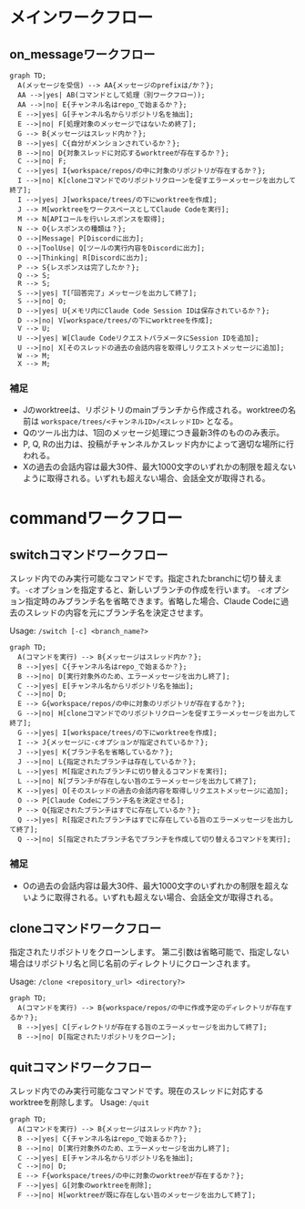 # メインワークフロー

## on_messageワークフロー

```mermaid
graph TD;
  A(メッセージを受信) --> AA{メッセージのprefixは/か？};
  AA -->|yes| AB(コマンドとして処理（別ワークフロー）);
  AA -->|no| E{チャンネル名はrepo_で始まるか？};
  E -->|yes| G[チャンネル名からリポジトリ名を抽出];
  E -->|no| F[処理対象のメッセージではないため終了];
  G --> B{メッセージはスレッド内か？};
  B -->|yes| C{自分がメンションされているか？};
  B -->|no| D{対象スレッドに対応するworktreeが存在するか？};
  C -->|no| F;
  C -->|yes| I{workspace/repos/の中に対象のリポジトリが存在するか？};
  I -->|no| K[cloneコマンドでのリポジトリクローンを促すエラーメッセージを出力して終了];
  I -->|yes| J[workspace/trees/の下にworktreeを作成];
  J --> M[worktreeをワークスペースとしてClaude Codeを実行];
  M --> N[APIコールを行いレスポンスを取得];
  N --> O{レスポンスの種類は？};
  O -->|Message| P[Discordに出力];
  O -->|ToolUse| Q[ツールの実行内容をDiscordに出力];
  O -->|Thinking| R[Discordに出力];
  P --> S{レスポンスは完了したか？};
  Q --> S;
  R --> S;
  S -->|yes| T[「回答完了」メッセージを出力して終了];
  S -->|no| O;
  D -->|yes| U{メモリ内にClaude Code Session IDは保存されているか？};
  D -->|no| V[workspace/trees/の下にworktreeを作成];
  V --> U;
  U -->|yes| W[Claude CodeリクエストパラメータにSession IDを追加];
  U -->|no| X[そのスレッドの過去の会話内容を取得しリクエストメッセージに追加];
  W --> M;
  X --> M;
```

### 補足

- Jのworktreeは、リポジトリのmainブランチから作成される。worktreeの名前は `workspace/trees/<チャンネルID>/<スレッドID>` となる。
- Qのツール出力は、1回のメッセージ処理につき最新3件のもののみ表示。
- P, Q, Rの出力は、投稿がチャンネルかスレッド内かによって適切な場所に行われる。
- Xの過去の会話内容は最大30件、最大1000文字のいずれかの制限を超えないように取得される。いずれも超えない場合、会話全文が取得される。

# commandワークフロー

## switchコマンドワークフロー

スレッド内でのみ実行可能なコマンドです。指定されたbranchに切り替えます。`-c`オプションを指定すると、新しいブランチの作成を行います。
`-c`オプション指定時のみブランチ名を省略できます。省略した場合、Claude Codeに過去のスレッドの内容を元にブランチ名を決定させます。

Usage: `/switch [-c] <branch_name?>`

```mermaid
graph TD;
  A(コマンドを実行) --> B{メッセージはスレッド内か？};
  B -->|yes| C{チャンネル名はrepo_で始まるか？};
  B -->|no| D[実行対象外のため、エラーメッセージを出力し終了];
  C -->|yes| E[チャンネル名からリポジトリ名を抽出];
  C -->|no| D;
  E --> G{workspace/repos/の中に対象のリポジトリが存在するか？};
  G -->|no| H[cloneコマンドでのリポジトリクローンを促すエラーメッセージを出力して終了];
  G -->|yes| I[workspace/trees/の下にworktreeを作成];
  I --> J{メッセージに-cオプションが指定されているか？};
  J -->|yes| K{ブランチ名を省略しているか？};
  J -->|no| L{指定されたブランチは存在しているか？};
  L -->|yes| M[指定されたブランチに切り替えるコマンドを実行];
  L -->|no| N[ブランチが存在しない旨のエラーメッセージを出力して終了];
  K -->|yes| O[そのスレッドの過去の会話内容を取得しリクエストメッセージに追加];
  O --> P[Claude Codeにブランチ名を決定させる];
  P --> Q{指定されたブランチはすでに存在しているか？};
  Q -->|yes| R[指定されたブランチはすでに存在している旨のエラーメッセージを出力して終了];
  Q -->|no| S[指定されたブランチ名でブランチを作成して切り替えるコマンドを実行];
```

### 補足

- Oの過去の会話内容は最大30件、最大1000文字のいずれかの制限を超えないように取得される。いずれも超えない場合、会話全文が取得される。

## cloneコマンドワークフロー

指定されたリポジトリをクローンします。
第二引数は省略可能で、指定しない場合はリポジトリ名と同じ名前のディレクトリにクローンされます。

Usage: `/clone <repository_url> <directory?>`

```mermaid
graph TD;
  A(コマンドを実行) --> B{workspace/repos/の中に作成予定のディレクトリが存在するか？};
  B -->|yes| C[ディレクトリが存在する旨のエラーメッセージを出力して終了];
  B -->|no| D[指定されたリポジトリをクローン];
```

## quitコマンドワークフロー

スレッド内でのみ実行可能なコマンドです。現在のスレッドに対応するworktreeを削除します。
Usage: `/quit`

```mermaid
graph TD;
  A(コマンドを実行) --> B{メッセージはスレッド内か？};
  B -->|yes| C{チャンネル名はrepo_で始まるか？};
  B -->|no| D[実行対象外のため、エラーメッセージを出力し終了];
  C -->|yes| E[チャンネル名からリポジトリ名を抽出];
  C -->|no| D;
  E --> F{workspace/trees/の中に対象のworktreeが存在するか？};
  F -->|yes| G[対象のworktreeを削除];
  F -->|no| H[worktreeが既に存在しない旨のメッセージを出力して終了];
```
